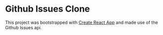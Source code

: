 # Github Issues Clone

This project was bootstrapped with [Create React App](https://github.com/facebook/create-react-app) and made use of the Github Issues api.
